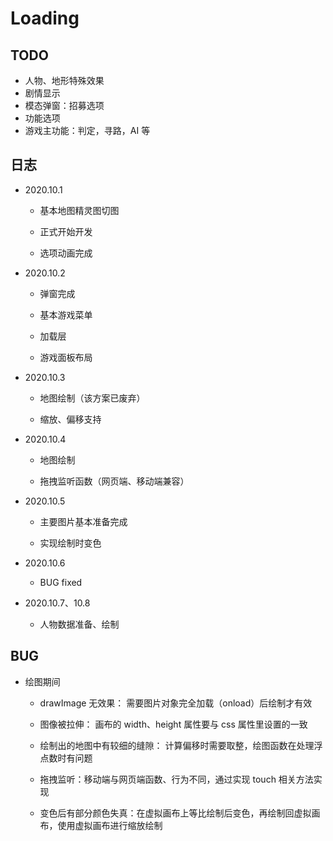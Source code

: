 # Loading

## TODO

+ 人物、地形特殊效果
+ 剧情显示
+ 模态弹窗：招募选项
+ 功能选项
+ 游戏主功能：判定，寻路，AI 等

## 日志

+ 2020.10.1

  + 基本地图精灵图切图

  + 正式开始开发

  + 选项动画完成

+ 2020.10.2

  + 弹窗完成

  + 基本游戏菜单

  + 加载层

  + 游戏面板布局

+ 2020.10.3

  + 地图绘制（该方案已废弃）

  + 缩放、偏移支持

+ 2020.10.4

  + 地图绘制

  + 拖拽监听函数（网页端、移动端兼容）

+ 2020.10.5

  + 主要图片基本准备完成

  + 实现绘制时变色

+ 2020.10.6

  + BUG fixed

+ 2020.10.7、10.8

  + 人物数据准备、绘制

## BUG

+ 绘图期间

  + drawImage 无效果： 需要图片对象完全加载（onload）后绘制才有效

  + 图像被拉伸： 画布的 width、height 属性要与 css 属性里设置的一致

  + 绘制出的地图中有较细的缝隙： 计算偏移时需要取整，绘图函数在处理浮点数时有问题

  + 拖拽监听：移动端与网页端函数、行为不同，通过实现 touch 相关方法实现

  + 变色后有部分颜色失真：在虚拟画布上等比绘制后变色，再绘制回虚拟画布，使用虚拟画布进行缩放绘制
